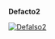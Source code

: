 **Defacto2**

 [![Defalso2](https://wayback.defacto2.net/defacto2-from-1999-september-26/banners/df2-banner.jpg)](https://wayback.defacto2.net/defacto2-hacked-from-1998-november-4/)